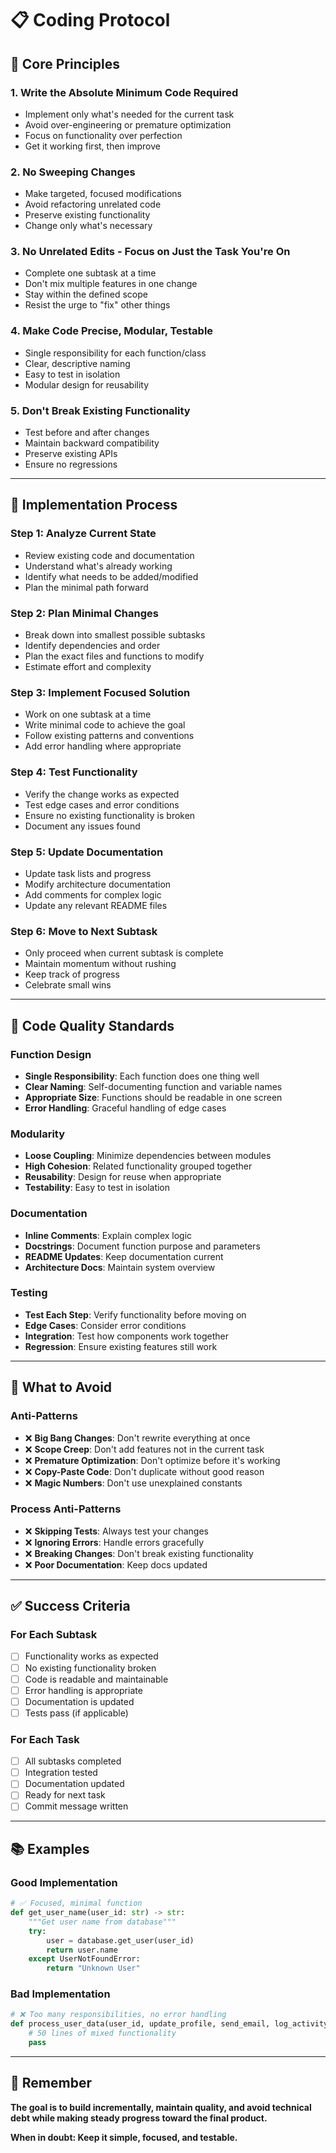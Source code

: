 # 📋 Coding Protocol

## 🎯 **Core Principles**

### **1. Write the Absolute Minimum Code Required**

- Implement only what's needed for the current task
- Avoid over-engineering or premature optimization
- Focus on functionality over perfection
- Get it working first, then improve

### **2. No Sweeping Changes**

- Make targeted, focused modifications
- Avoid refactoring unrelated code
- Preserve existing functionality
- Change only what's necessary

### **3. No Unrelated Edits - Focus on Just the Task You're On**

- Complete one subtask at a time
- Don't mix multiple features in one change
- Stay within the defined scope
- Resist the urge to "fix" other things

### **4. Make Code Precise, Modular, Testable**

- Single responsibility for each function/class
- Clear, descriptive naming
- Easy to test in isolation
- Modular design for reusability

### **5. Don't Break Existing Functionality**

- Test before and after changes
- Maintain backward compatibility
- Preserve existing APIs
- Ensure no regressions

---

## 🔄 **Implementation Process**

### **Step 1: Analyze Current State**

- Review existing code and documentation
- Understand what's already working
- Identify what needs to be added/modified
- Plan the minimal path forward

### **Step 2: Plan Minimal Changes**

- Break down into smallest possible subtasks
- Identify dependencies and order
- Plan the exact files and functions to modify
- Estimate effort and complexity

### **Step 3: Implement Focused Solution**

- Work on one subtask at a time
- Write minimal code to achieve the goal
- Follow existing patterns and conventions
- Add error handling where appropriate

### **Step 4: Test Functionality**

- Verify the change works as expected
- Test edge cases and error conditions
- Ensure no existing functionality is broken
- Document any issues found

### **Step 5: Update Documentation**

- Update task lists and progress
- Modify architecture documentation
- Add comments for complex logic
- Update any relevant README files

### **Step 6: Move to Next Subtask**

- Only proceed when current subtask is complete
- Maintain momentum without rushing
- Keep track of progress
- Celebrate small wins

---

## 📝 **Code Quality Standards**

### **Function Design**

- **Single Responsibility**: Each function does one thing well
- **Clear Naming**: Self-documenting function and variable names
- **Appropriate Size**: Functions should be readable in one screen
- **Error Handling**: Graceful handling of edge cases

### **Modularity**

- **Loose Coupling**: Minimize dependencies between modules
- **High Cohesion**: Related functionality grouped together
- **Reusability**: Design for reuse when appropriate
- **Testability**: Easy to test in isolation

### **Documentation**

- **Inline Comments**: Explain complex logic
- **Docstrings**: Document function purpose and parameters
- **README Updates**: Keep documentation current
- **Architecture Docs**: Maintain system overview

### **Testing**

- **Test Each Step**: Verify functionality before moving on
- **Edge Cases**: Consider error conditions
- **Integration**: Test how components work together
- **Regression**: Ensure existing features still work

---

## 🚫 **What to Avoid**

### **Anti-Patterns**

- ❌ **Big Bang Changes**: Don't rewrite everything at once
- ❌ **Scope Creep**: Don't add features not in the current task
- ❌ **Premature Optimization**: Don't optimize before it's working
- ❌ **Copy-Paste Code**: Don't duplicate without good reason
- ❌ **Magic Numbers**: Don't use unexplained constants

### **Process Anti-Patterns**

- ❌ **Skipping Tests**: Always test your changes
- ❌ **Ignoring Errors**: Handle errors gracefully
- ❌ **Breaking Changes**: Don't break existing functionality
- ❌ **Poor Documentation**: Keep docs updated

---

## ✅ **Success Criteria**

### **For Each Subtask**

- [ ] Functionality works as expected
- [ ] No existing functionality broken
- [ ] Code is readable and maintainable
- [ ] Error handling is appropriate
- [ ] Documentation is updated
- [ ] Tests pass (if applicable)

### **For Each Task**

- [ ] All subtasks completed
- [ ] Integration tested
- [ ] Documentation updated
- [ ] Ready for next task
- [ ] Commit message written

---

## 📚 **Examples**

### **Good Implementation**

```python
# ✅ Focused, minimal function
def get_user_name(user_id: str) -> str:
    """Get user name from database"""
    try:
        user = database.get_user(user_id)
        return user.name
    except UserNotFoundError:
        return "Unknown User"
```

### **Bad Implementation**

```python
# ❌ Too many responsibilities, no error handling
def process_user_data(user_id, update_profile, send_email, log_activity, validate_data):
    # 50 lines of mixed functionality
    pass
```

---

## 🎯 **Remember**

**The goal is to build incrementally, maintain quality, and avoid technical debt while making steady progress toward the final product.**

**When in doubt: Keep it simple, focused, and testable.**
